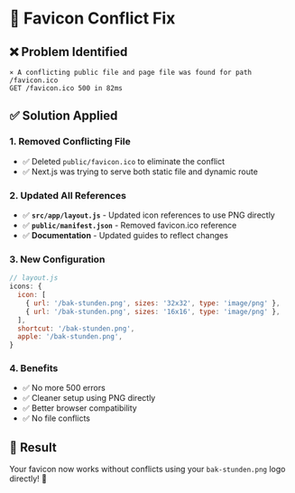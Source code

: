 # 🔧 Favicon Conflict Fix

## ❌ Problem Identified
```
⨯ A conflicting public file and page file was found for path /favicon.ico
GET /favicon.ico 500 in 82ms
```

## ✅ Solution Applied

### **1. Removed Conflicting File**
- ✅ Deleted `public/favicon.ico` to eliminate the conflict
- ✅ Next.js was trying to serve both static file and dynamic route

### **2. Updated All References**
- ✅ **`src/app/layout.js`** - Updated icon references to use PNG directly
- ✅ **`public/manifest.json`** - Removed favicon.ico reference
- ✅ **Documentation** - Updated guides to reflect changes

### **3. New Configuration**
```javascript
// layout.js
icons: {
  icon: [
    { url: '/bak-stunden.png', sizes: '32x32', type: 'image/png' },
    { url: '/bak-stunden.png', sizes: '16x16', type: 'image/png' },
  ],
  shortcut: '/bak-stunden.png',
  apple: '/bak-stunden.png',
}
```

### **4. Benefits**
- ✅ No more 500 errors
- ✅ Cleaner setup using PNG directly
- ✅ Better browser compatibility
- ✅ No file conflicts

## 🚀 Result
Your favicon now works without conflicts using your `bak-stunden.png` logo directly! 🎉
